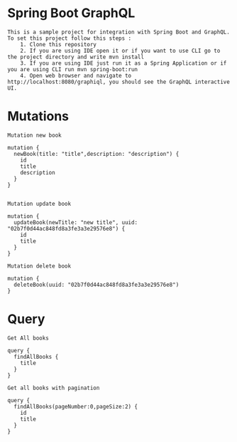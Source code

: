 # Spring Boot GraphQL

	This is a sample project for integration with Spring Boot and GraphQL.
	To set this project follow this steps :
		1. Clone this repository
		2. If you are using IDE open it or if you want to use CLI go to the project directory and write mvn install
		3. If you are using IDE just run it as a Spring Application or if you are using CLI run mvn spring-boot:run
		4. Open web browser and navigate to http://localhost:8080/graphiql, you should see the GraphQL interactive UI.
		
# Mutations


	Mutation new book
	
	mutation {
	  newBook(title: "title",description: "description") {
		id
		title
		description
	  }
	}


	Mutation update book
	
	mutation {
	  updateBook(newTitle: "new title", uuid: "02b7f0d44ac848fd8a3fe3a3e29576e8") {
		id
		title
	  }
	}

	Mutation delete book

	mutation {
	  deleteBook(uuid: "02b7f0d44ac848fd8a3fe3a3e29576e8") 
	}
	
# Query

	Get All books

	query {
	  findAllBooks {
		title
	  }
	}

	Get all books with pagination

	query {
	  findAllBooks(pageNumber:0,pageSize:2) {
		id
		title
	  }
	}
